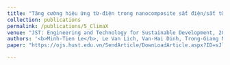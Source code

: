 ```yaml
---
title: "Tăng cường hiệu ứng từ-điện trong nanocomposite sắt điện/sắt từ Pb(1−x)SrxTiO3/CoFe2O4 có thành phần vật liệu biến thiên"
collection: publications
permalink: /publications/5_ClimaX
venue: "JST: Engineering and Technology for Sustainable Development, 2021."
authors: '<b>Minh-Tien Le</b>, Le Van Lich, Van-Hai Dinh, Trong-Giang Nguyen'
paper: "https://ojs.hust.edu.vn/SendArticle/DownLoadArticle.aspx?ID=sJln8CWswJlgdRhlBArr24oP2Sz0mQ/daMuf3ec5N4pIpDBpdzD9H6xG7/5cGC9R/OHFjpeExp5Z4lcy18HJcUlgFbG%3DVyamcAYKi4EYclKcucqtMJNWsG53AHFHnKqK4WsgUAYhtM7bzcGS6JUrxUdpyjG6DDp2qcCLvtVi8IS9b3pUmSUC9M%3DuqNMNwYLG"

---
```

